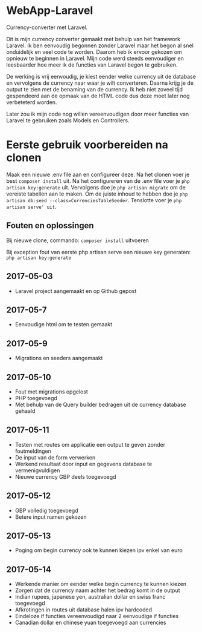 # WebApp-Laravel
Currency-converter met Laravel.

Dit is mijn currency converter gemaakt met behulp van het framework Laravel. 
Ik ben eenvoudig begonnen zonder Laravel maar het begon al snel onduidelijk en veel code te worden. 
Daarom heb ik ervoor gekozen om opnieuw te beginnen in Laravel.
Mijn code werd steeds eenvoudiger en leesbaarder hoe meer ik de functies van Laravel begon te gebruiken.

De werking is vrij eenvoudig, je kiest eender welke currency uit de database
en vervolgens de currency naar waar je wilt converteren.
Daarna krijg je de output te zien met de benaming van de currency.
Ik heb niet zoveel tijd gespendeerd aan de opmaak van de HTML code dus deze moet later nog verbeteterd worden.

Later zou ik mijn code nog willen vereenvoudigen door meer functies van Laravel te gebruiken
zoals Models en Controllers.

# Eerste gebruik voorbereiden na clonen

Maak een nieuwe .env file aan en configureer deze.
Na het clonen voer je best ```composer install``` uit.
Na het configureren van de .env file voer je ```php artisan key:generate``` uit.
Vervolgens doe je ```php artisan migrate``` om de vereiste tabellen aan te maken.
Om de juiste inhoud te hebben doe je ```php artisan db:seed --class=CurrenciesTableSeeder```.
Tenslotte voer je ```php artisan serve' uit```.


## Fouten en oplossingen
Bij nieuwe clone, commando: ```composer install``` uitvoeren

Bij exception fout van eerste php artisan serve een nieuwe key generaten: ```php artisan key:generate```


## 2017-05-03

+ Laravel project aangemaakt en op Github gepost

## 2017-05-7

+ Eenvoudige html om te testen gemaakt

## 2017-05-9

+ Migrations en seeders aangemaakt

## 2017-05-10

+ Fout met migrations opgelost
+ PHP toegevoegd
+ Met behulp van de Query builder bedragen uit de currency database gehaald

## 2017-05-11

+ Testen met routes om applicatie een output te geven zonder foutmeldingen
+ De input van de form verwerken
+ Werkend resultaat door input en gegevens database te vermenigvuldigen
+ Nieuwe currency GBP deels toegevoegd

## 2017-05-12

+ GBP volledig toegevoegd
+ Betere input namen gekozen

## 2017-05-13

+ Poging om begin currency ook te kunnen kiezen ipv enkel van euro

## 2017-05-14

+ Werkende manier om eender welke begin currency te kunnen kiezen
+ Zorgen dat de currency naam achter het bedrag komt in de output
+ Indian rupees, japanese yen, australian dollar en swiss franc toegevoegd
+ Afkrotingen in routes uit database halen ipv hardcoded
+ Eindeloze if functies vereenvoudigd naar 2 eenvoudige if functies
+ Canadian dollar en chinese yuan toegevoegd aan currencies


